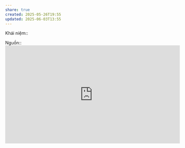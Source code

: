 ```yaml
---
share: true
created: 2025-05-26T19:55
updated: 2025-06-03T13:55
---
```

Khái niệm:: 

Nguồn:: <iframe width="560" height="315" src="https://www.youtube.com/embed/X0XqnAqvyIk?si=JvYpH_6cJHae0tPh" title="YouTube video player" frameborder="0" allow="accelerometer; autoplay; clipboard-write; encrypted-media; gyroscope; picture-in-picture; web-share" referrerpolicy="strict-origin-when-cross-origin" allowfullscreen></iframe>
